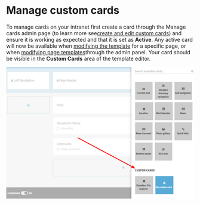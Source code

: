 # Manage custom cards

To manage cards on your intranet first create a card through the Manage cards admin page \(to learn more see[create and edit custom cards](create-and-edit-custom-cards.md)\) and ensure it is working as expected and that it is set as **Active**. Any active card will now be available when [modifying the template](../../using-thoughtfarmer/add-pages-and-sections/modify-templates.md) for a specific page, or when [modifying page templates](../../administration/layout-and-appearance-1/content-templates/create-and-modify-template/)through the admin panel. Your card should be visible in the **Custom Cards** area of the template editor.

![](../../.gitbook/assets/3%20%2877%29.png)

